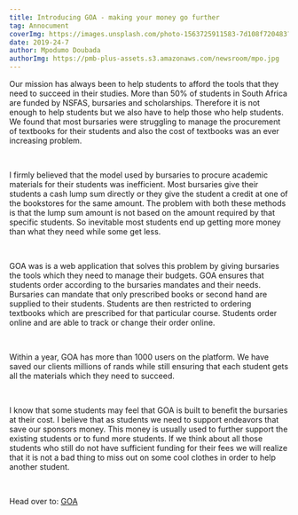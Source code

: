 ```yaml
---
title: Introducing GOA - making your money go further
tag: Annocument
coverImg: https://images.unsplash.com/photo-1563725911583-7d108f720483?ixlib=rb-1.2.1&ixid=eyJhcHBfaWQiOjEyMDd9&auto=format&fit=crop&w=889&q=80
date: 2019-24-7
author: Mpodumo Doubada
authorImg: https://pmb-plus-assets.s3.amazonaws.com/newsroom/mpo.jpg
---
```



Our mission has always been to help students to afford the tools that they need to succeed in their studies. More than 50% of students in South Africa are funded by NSFAS, bursaries and scholarships. Therefore  it is not enough to help students but we also have to help those who help students. We found that most bursaries were struggling to manage the procurement of textbooks for their students and also the cost of textbooks was an ever increasing problem.


<br/>

I firmly believed that the model used by bursaries to procure academic materials for their students was inefficient. Most bursaries give their students a cash lump sum directly or they give the student a credit at one of the bookstores for the same amount. The problem with both these methods is that the lump sum amount is not based on the amount required by that specific students. So inevitable most students end up getting more money than what they need while some get less. 


<br/>

GOA was is a web application that solves this problem by giving bursaries the tools which they need to manage their budgets. GOA ensures that students order according to the bursaries mandates and their needs. Bursaries can mandate that only prescribed books or second hand are supplied to their students. Students are then restricted to ordering textbooks which are prescribed for that particular course. Students order online and are able to track or change their order online. 


<br/>

Within a year, GOA has more than 1000 users on the platform. We have saved our clients millions of rands while still ensuring that each student gets all the materials which they need to succeed.



<br/>


I know that some students may feel that GOA is built to benefit the bursaries at their cost. I believe that as students we need to support endeavors that save our sponsors money. This money is usually used to further support the existing students or to fund more students. If we think about all those students who still do not have sufficient funding for their fees we will realize that it is not a bad thing to miss out on some cool clothes in order to help another student. 


<br/>

Head over to: [GOA](https://gogoa.co.za)

